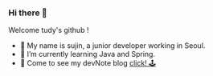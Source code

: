 ### Hi there 👋

Welcome tudy's github !

- 🔭 My name is sujin, a junior developer working in Seoul.
- 🌱 I’m currently learning Java and Spring.
- 👀 Come to see my devNote blog [click! 🕹](tudiiii.github.io/TudyDev/) 

<!--
**tudiiii/tudiiii** is a ✨ _special_ ✨ repository because its `README.md` (this file) appears on your GitHub profile.

Here are some ideas to get you started:

- 🔭 I’m currently working on ...
- 🌱 I’m currently learning Java and Spring
- 👯 I’m looking to collaborate on ...
- 🤔 I’m looking for help with ...
- 💬 Ask me about ...
- 📫 How to reach me: ...
- 😄 Pronouns: ...
- ⚡ Fun fact: ...
-->
